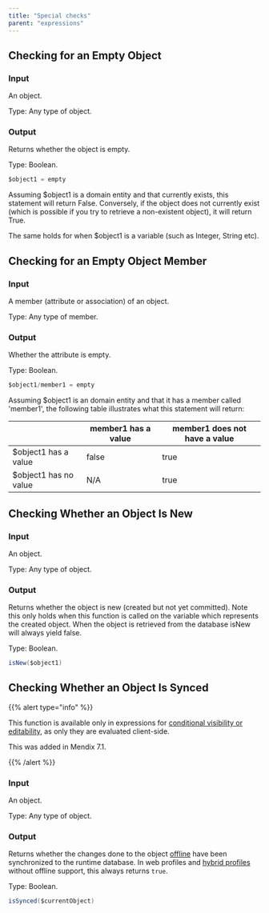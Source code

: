 ```yaml
---
title: "Special checks"
parent: "expressions"
---
```


## Checking for an Empty Object

### Input

An object.

Type: Any type of object.

### Output

Returns whether the object is empty.

Type: Boolean.

```java
$object1 = empty
```

Assuming $object1 is a domain entity and that currently exists, this statement will return False. Conversely, if the object does not currently exist (which is possible if you try to retrieve a non-existent object), it will return True.

The same holds for when $object1 is a variable (such as Integer, String etc).

## Checking for an Empty Object Member

### Input

A member (attribute or association) of an object.

Type: Any type of member.

### Output

Whether the attribute is empty.

Type: Boolean.

```java
$object1/member1 = empty
```

Assuming $object1 is an domain entity and that it has a member called 'member1', the following table illustrates what this statement will return:

|                       | member1 has a value | member1 does not have a value |
| --------------------- | ------------------- | ----------------------------- |
| $object1 has a value  | false               | true                          |
| $object1 has no value | N/A                 | true                          |

## Checking Whether an Object Is New<a name="new"></a>


### Input

An object.

Type: Any type of object.

### Output

Returns whether the object is new (created but not yet committed). Note this only holds when this function is called on the variable which represents the created object. When the object is retrieved from the database isNew will always yield false.

Type: Boolean.

```java
isNew($object1)
```

## Checking Whether an Object Is Synced<a name="synced"></a>

{{% alert type="info" %}}

This function is available only in expressions for [conditional visibility or editability](conditions), as only they are evaluated client-side.

This was added in Mendix 7.1.

{{% /alert %}}

### Input

An object.

Type: Any type of object.

### Output

Returns whether the changes done to the object [offline](offline) have been synchronized to the runtime database. In web profiles and [hybrid profiles](hybrid-phone-profile) without offline support, this always returns `true`.

Type: Boolean.

```java
isSynced($currentObject)
```
